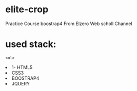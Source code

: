 # elite-crop

 Practice Course boostrap4 From Elzero Web scholl Channel
# used stack:

	<ol>
<li>1- HTML5 </li>
<li>CSS3 </li>
<li>BOOSTRAP4</li>
<li>JQUERY</li>
</ol>
